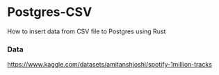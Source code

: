 # Postgres-CSV
How to insert data from CSV file to Postgres using Rust 

### Data
https://www.kaggle.com/datasets/amitanshjoshi/spotify-1million-tracks 
